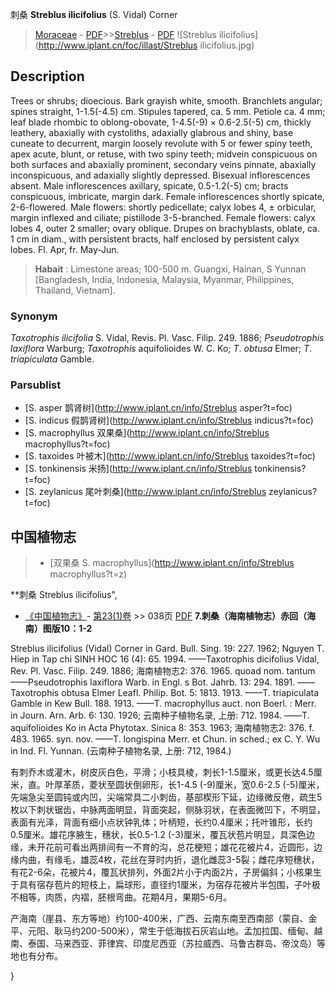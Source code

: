 刺桑 **Streblus ilicifolius** (S. Vidal) Corner

> [Moraceae](http://www.iplant.cn/info/Moraceae?t=foc) - [PDF](http://www.iplant.cn/foc/pdf/Moraceae.pdf)>>[Streblus](http://www.iplant.cn/info/Streblus?t=foc) - [PDF](http://www.iplant.cn/foc/pdf/Streblus.pdf)
![Streblus ilicifolius](http://www.iplant.cn/foc/illast/Streblus ilicifolius.jpg)

## Description

Trees or shrubs; dioecious. Bark grayish white, smooth. Branchlets angular; spines straight, 1-1.5(-4.5) cm. Stipules tapered, ca. 5 mm. Petiole ca. 4 mm; leaf blade rhombic to oblong-obovate, 1-4.5(-9) × 0.6-2.5(-5) cm, thickly leathery, abaxially with cystoliths, adaxially glabrous and shiny, base cuneate to decurrent, margin loosely revolute with 5 or fewer spiny teeth, apex acute, blunt, or retuse, with two spiny teeth; midvein conspicuous on both surfaces and abaxially prominent, secondary veins pinnate, abaxially inconspicuous, and adaxially slightly depressed. Bisexual inflorescences absent. Male inflorescences axillary, spicate, 0.5-1.2(-5) cm; bracts conspicuous, imbricate, margin dark. Female inflorescences shortly spicate, 2-6-flowered. Male flowers: shortly pedicellate; calyx lobes 4, ± orbicular, margin inflexed and ciliate; pistillode 3-5-branched. Female flowers: calyx lobes 4, outer 2 smaller; ovary oblique. Drupes on brachyblasts, oblate, ca. 1 cm in diam., with persistent bracts, half enclosed by persistent calyx lobes. Fl. Apr, fr. May-Jun.

> **Habait** : 
> Limestone areas; 100-500 m. Guangxi, Hainan, S Yunnan [Bangladesh, India, Indonesia, Malaysia, Myanmar, Philippines, Thailand, Vietnam].

### Synonym
*Taxotrophis* *ilicifolia* S. Vidal, Revis. Pl. Vasc. Filip. 249. 1886; *Pseudotrophis* *laxiflora* Warburg; *Taxotrophis* aquifolioides W. C. Ko; *T*. *obtusa* Elmer; *T*. *triapiculata* Gamble.

### Parsublist

* [S.  asper  鹊肾树](http://www.iplant.cn/info/Streblus asper?t=foc)
* [S.  indicus  假鹊肾树](http://www.iplant.cn/info/Streblus indicus?t=foc)
* [S.  macrophyllus  双果桑](http://www.iplant.cn/info/Streblus macrophyllus?t=foc)
* [S.  taxoides  叶被木](http://www.iplant.cn/info/Streblus taxoides?t=foc)
* [S.  tonkinensis  米扬](http://www.iplant.cn/info/Streblus tonkinensis?t=foc)
* [S.  zeylanicus  尾叶刺桑](http://www.iplant.cn/info/Streblus zeylanicus?t=foc)

## 中国植物志

> * [双果桑  S.  macrophyllus](http://www.iplant.cn/info/Streblus macrophyllus?t=z)

**刺桑 Streblus ilicifolius",

* [《中国植物志》](http://www.iplant.cn/frps)- [第23(1)卷](http://www.iplant.cn/frps/vol/23(1)) >> 038页 [PDF](http://www.iplant.cn/frps/pdf/23(1)/038a.pdf)
**7.刺桑（海南植物志）赤回（海南）图版10：1-2**

Streblus ilicifolius (Vidal) Corner in Gard. Bull. Sing. 19: 227. 1962; Nguyen T. Hiep in Tap chi SINH HOC 16 (4): 65. 1994. ——Taxotrophis dicifolius Vidal, Rev. Pl. Vasc. Filip. 249. 1886; 海南植物志2: 376. 1965. quoad nom. tantum ——Pseudotrophis laxiflora Warb. in Engl. s Bot. Jahrb. 13: 294. 1891. ——Taxotrophis obtusa Elmer Leafl. Philip. Bot. 5: 1813. 1913. ——T. triapiculata Gamble in Kew Bull. 188. 1913. ——T. macrophyllus auct. non Boerl. : Merr. in Journ. Arn. Arb. 6: 130. 1926; 云南种子植物名录, 上册: 712. 1984. ——T. aquifolioides Ko in Acta Phytotax. Sinica 8: 353. 1963; 海南植物志2: 376. f. 483. 1965. syn. nov. ——T. longispina Merr. et Chun. in sched.; ex C. Y. Wu in Ind. Fl. Yunnan. (云南种子植物名录, 上册: 712, 1984.)

有刺乔木或灌木，树皮灰白色，平滑；小枝具棱，刺长1-1.5厘米，或更长达4.5厘米，直。叶厚革质，菱状至圆状倒卵形，长1-4.5 (-9)厘米，宽0.6-2.5 (-5)厘米，先端急尖至圆钝或内凹，尖端常具二小刺齿，基部楔形下延，边缘微反倦，疏生5枚以下刺状锯齿，中脉两面明显，背面突起，侧脉羽状，在表面微凹下，不明显，表面有光泽，背面有细小点状钟乳体；叶柄短，长约0.4厘米；托叶锥形，长约0.5厘米。雄花序腋生，穗状，长0.5-1.2 (-3)厘米，覆瓦状苞片明显，具深色边缘，未开花前可看出两排间有一不育的沟，总花梗短；雄花花被片4，近圆形，边缘内曲，有缘毛，雄蕊4枚，花丝在芽时内折，退化雌蕊3-5裂；雌花序短穗状，有花2-6朵，花被片4，覆瓦状排列，外面2片小于内面2片，子房偏斜；小核果生于具有宿存苞片的短枝上，扁球形，直径约1厘米，为宿存花被片半包围，子叶极不相等，肉质，内褶，胚根弯曲。花期4月，果期5-6月。

产海南（崖县、东方等地）约100-400米，广西、云南东南至西南部（蒙自、金平、元阳、耿马约200-500米），常生于低海拔石灰岩山地。孟加拉国、缅甸、越南、泰国、马来西亚、菲律宾、印度尼西亚（苏拉威西、马鲁古群岛、帝汶岛）等地也有分布。

}